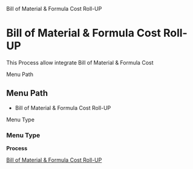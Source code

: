 
Bill of Material & Formula Cost Roll-UP
# Bill of Material & Formula Cost Roll-UP


This Process allow integrate Bill of Material & Formula Cost

Menu Path
## Menu Path



- Bill of Material & Formula Cost Roll-UP

Menu Type
### Menu Type

**Process**


[Bill of Material & Formula Cost Roll-UP](../../functional-guide/process/process-pp_bill-of-material-cost-roll-up.md)
